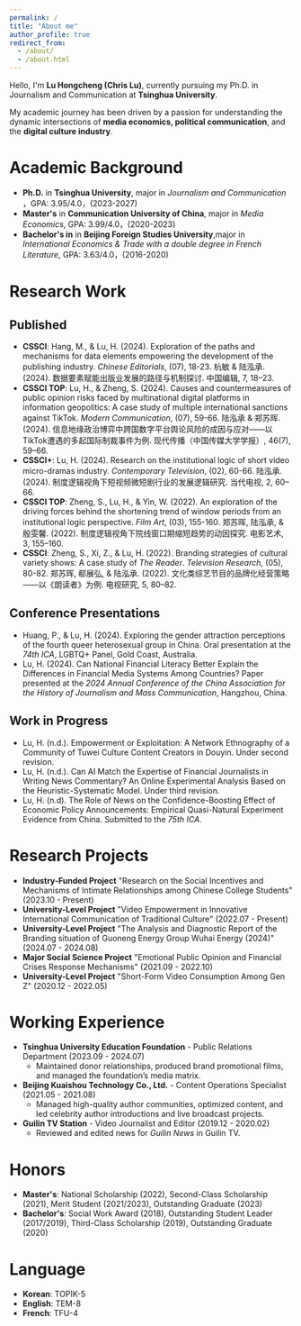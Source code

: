 ```yaml
---
permalink: /
title: "About me"
author_profile: true
redirect_from: 
  - /about/
  - /about.html
---
```

Hello, I'm **Lu Hongcheng (Chris Lu)**, currently pursuing my Ph.D. in Journalism and Communication at **Tsinghua University**. 

My academic journey has been driven by a passion for understanding the dynamic intersections of **media economics, political communication**, and the **digital culture industry**. 


Academic Background
======
- **Ph.D.** in **Tsinghua University**, major in _Journalism and Communication_ ，GPA: 3.95/4.0，(2023-2027)
- **Master's** in **Communication University of China**, major in _Media Economics_, GPA: 3.99/4.0，(2020-2023)
- **Bachelor's in** in  **Beijing Foreign Studies University**,major in _International Economics & Trade with a double degree in French Literature_, GPA: 3.63/4.0，(2016-2020)


Research Work
======

## Published
  - **CSSCI**: Hang, M., & Lu, H. (2024). Exploration of the paths and mechanisms for data elements empowering the development of the publishing industry. *Chinese Editorials*, (07), 18-23.
    杭敏 & 陆泓承. (2024). 数据要素赋能出版业发展的路径与机制探讨. 中国编辑, 7, 18–23.
  - **CSSCI TOP**: Lu, H., & Zheng, S. (2024). Causes and countermeasures of public opinion risks faced by multinational digital platforms in information geopolitics: A case study of multiple international sanctions against TikTok. *Modern Communication*, (07), 59-66.
    陆泓承 & 郑苏晖. (2024). 信息地缘政治博弈中跨国数字平台舆论风险的成因与应对——以TikTok遭遇的多起国际制裁事件为例. 现代传播（中国传媒大学学报）, 46(7), 59–66. 
  - **CSSCI+**: Lu, H. (2024). Research on the institutional logic of short video micro-dramas industry. *Contemporary Television*, (02), 60-66.
  陆泓承. (2024). 制度逻辑视角下短视频微短剧行业的发展逻辑研究. 当代电视, 2, 60–66.
  - **CSSCI TOP**: Zheng, S., Lu, H., & Yin, W. (2022). An exploration of the driving forces behind the shortening trend of window periods from an institutional logic perspective. *Film Art*, (03), 155-160.
    郑苏晖, 陆泓承, & 殷雯馨. (2022). 制度逻辑视角下院线窗口期缩短趋势的动因探究. 电影艺术, 3, 155–160.
  - **CSSCI**: Zheng, S., Xi, Z., & Lu, H. (2022). Branding strategies of cultural variety shows: A case study of *The Reader*. *Television Research*, (05), 80-82.
    郑苏晖, 郗展弘, & 陆泓承. (2022). 文化类综艺节目的品牌化经营策略——以《朗读者》为例. 电视研究, 5, 80–82.

  
## Conference Presentations

- Huang, P., & Lu, H. (2024). Exploring the gender attraction perceptions of the fourth queer heterosexual group in China. Oral presentation at the *74th ICA*, LGBTQ+ Panel, Gold Coast, Australia.
- Lu, H. (2024). Can National Financial Literacy Better Explain the Differences in Financial Media Systems Among Countries? Paper presented at the *2024 Annual Conference of the China Association for the History of Journalism and Mass Communication*, Hangzhou, China.

## Work in Progress

  - Lu, H. (n.d.). Empowerment or Exploitation: A Network Ethnography of a Community of Tuwei Culture Content Creators in Douyin. Under second revision.
  - Lu, H. (n.d.). Can AI Match the Expertise of Financial Journalists in Writing News Commentary? An Online Experimental Analysis Based on the Heuristic-Systematic Model. Under third revision.
  - Lu, H. (n.d). The Role of News on the Confidence-Boosting Effect of Economic Policy Announcements: Empirical Quasi-Natural Experiment Evidence from China. Submitted to the *75th ICA*.
  

Research Projects
======

  - **Industry-Funded Project** "Research on the Social Incentives and Mechanisms of Intimate Relationships among Chinese College Students" (2023.10 - Present)
  - **University-Level Project** "Video Empowerment in Innovative International Communication of Traditional Culture" (2022.07 - Present)
  - **University-Level Project** "The Analysis and Diagnostic Report of the Branding situation of Guoneng Energy Group Wuhai Energy (2024)" (2024.07 - 2024.08)
  - **Major Social Science Project** "Emotional Public Opinion and Financial Crises Response Mechanisms" (2021.09 - 2022.10)
  - **University-Level Project** "Short-Form Video Consumption Among Gen Z" (2020.12 - 2022.05)

Working Experience
======

  - **Tsinghua University Education Foundation** - Public Relations Department (2023.09 - 2024.07)
    - Maintained donor relationships, produced brand promotional films, and managed the foundation’s media matrix.
  - **Beijing Kuaishou Technology Co., Ltd.** - Content Operations Specialist (2021.05 - 2021.08)
    - Managed high-quality author communities, optimized content, and led celebrity author introductions and live broadcast projects.
  - **Guilin TV Station** - Video Journalist and Editor (2019.12 - 2020.02)
    - Reviewed and edited news for *Guilin News* in Guilin TV.

Honors
======

- **Master's**: National Scholarship (2022), Second-Class Scholarship (2021), Merit Student (2021/2023), Outstanding Graduate (2023)
- **Bachelor's**: Social Work Award (2018), Outstanding Student Leader (2017/2019), Third-Class Scholarship (2019), Outstanding Graduate (2020)

Language
======

- **Korean**: TOPIK-5
- **English**: TEM-8
- **French**: TFU-4

